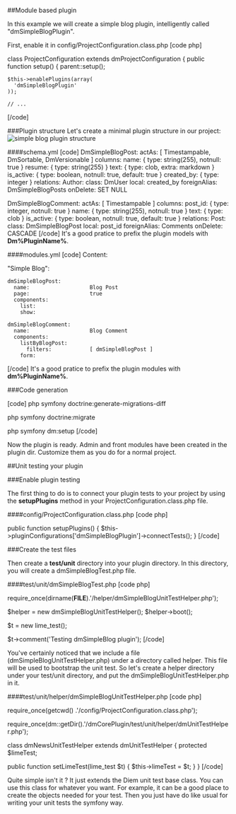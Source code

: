 ##Module based plugin

In this example we will create a simple blog plugin, intelligently called "dmSimpleBlogPlugin".

First, enable it in
config/ProjectConfiguration.class.php
[code php]

class ProjectConfiguration extends dmProjectConfiguration
{
  public function setup()
  {
    parent::setup();

    $this->enablePlugins(array(
      'dmSimpleBlogPlugin'
    ));

    // ...
[/code]

###Plugin structure
Let's create a minimal plugin structure in our project:
![simple blog plugin structure](media:656)

####schema.yml
[code]
DmSimpleBlogPost:
  actAs:              [ Timestampable, DmSortable, DmVersionable ]
  columns:
    name:             { type: string(255), notnull: true }
    resume:           { type: string(255) }
    text:             { type: clob, extra: markdown }
    is_active:        { type: boolean, notnull: true, default: true }
    created_by:       { type: integer }
  relations:
    Author:
      class:          DmUser
      local:          created_by
      foreignAlias:   DmSimpleBlogPosts
      onDelete:       SET NULL

DmSimpleBlogComment:
  actAs:              [ Timestampable ]
  columns:
    post_id:          { type: integer, notnull: true }
    name:             { type: string(255), notnull: true }
    text:             { type: clob }
    is_active:        { type: boolean, notnull: true, default: true }
  relations:
    Post:
      class:          DmSimpleBlogPost
      local:          post_id
      foreignAlias:   Comments
      onDelete:       CASCADE
[/code]
It's a good pratice to prefix the plugin models with **Dm%PluginName%**.

####modules.yml
[code]
Content:

  "Simple Blog":

    dmSimpleBlogPost:
      name:                   Blog Post
      page:                   true
      components:
        list:
        show:

    dmSimpleBlogComment:
      name:                   Blog Comment
      components:
        listByBlogPost:
          filters:            [ dmSimpleBlogPost ]
        form:
[/code]
It's a good pratice to prefix the plugin modules with **dm%PluginName%**.

###Code generation

[code]
php symfony doctrine:generate-migrations-diff

php symfony doctrine:migrate

php symfony dm:setup
[/code]

Now the plugin is ready.
Admin and front modules have been created in the plugin dir. Customize them as you do for a normal project.

##Unit testing your plugin


###Enable plugin testing

The first thing to do is to connect your plugin tests to your project by using the **setupPlugins** method in your ProjectConfiguration.class.php file.

####config/ProjectConfiguration.class.php
[code php]

public function setupPlugins()
{
  $this->pluginConfigurations['dmSimpleBlogPlugin']->connectTests();
}
[/code]


###Create the test files

Then create a **test/unit** directory into your plugin directory. In this directory, you will create a dmSimpleBlogTest.php file.

####test/unit/dmSimpleBlogTest.php
[code php]

require_once(dirname(__FILE__).'/helper/dmSimpleBlogUnitTestHelper.php');

$helper = new dmSimpleBlogUnitTestHelper();
$helper->boot();

$t = new lime_test();

$t->comment('Testing dmSimpleBlog plugin');
[/code]

You've certainly noticed that we include a file (dmSimpleBlogUnitTestHelper.php) under a directory called helper. This file will be used to bootstrap the unit test.
So let's create a helper directory under your test/unit directory, and put the dmSimpleBlogUnitTestHelper.php in it.

####test/unit/helper/dmSimpleBlogUnitTestHelper.php
[code php]

require_once(getcwd() .'/config/ProjectConfiguration.class.php');

require_once(dm::getDir().'/dmCorePlugin/test/unit/helper/dmUnitTestHelper.php');

class dmNewsUnitTestHelper extends dmUnitTestHelper
{
  protected
  $limeTest;
  
  public function setLimeTest(lime_test $t)
  {
    $this->limeTest = $t;
  }
}
[/code]

Quite simple isn't it ? It just extends the Diem unit test base class. You can use this class for whatever you want. For example, it can be a good place
to create the objects needed for your test. Then you just have do like usual for writing your unit tests the symfony way.

